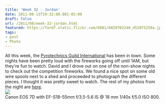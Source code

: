 ```yaml
---
title: 'Week 32 - Jordan'
date: 2011-08-13T19:32:00.001-05:00
draft: false
url: /2011/08/week-32-jordan.html
featured: https://farm7.static.flickr.com/6081/6029702248_d52075250a.jpg
tags: 
- post
- Photo
---
```


All this week, the [Pyrotechnics Guild International](https://www.pgi.org/) has been in town. Some nights have been pretty loud with the fireworks going off until 1AM, but they're fun to watch. David and I drove out on one of the non-show nights to check out the competition fireworks. We found a nice spot on some old wire spools next to a shed and proceeded to photograph the different pieces. I thought it was pretty sweet to watch. The rest of my photos from the night are [here](https://photos.hofker.org/Events/Fargo/Pyrotechnics-Guild/).  
[![](https://farm7.static.flickr.com/6081/6029702248_d52075250a.jpg)](https://www.flickr.com/photos/jhofker/6029702248/)  
Canon EOS 7D with EF-S18-55mm f/3.5-5.6 IS @ 18 mm 1/40s f/5.0 ISO 800.